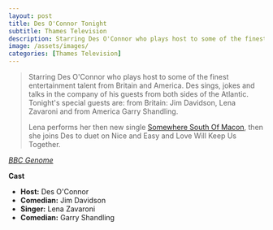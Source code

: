 ```yaml
---
layout: post
title: Des O'Connor Tonight
subtitle: Thames Television
description: Starring Des O'Connor who plays host to some of the finest entertainment talent from Britain and America. Des sings, jokes and talks in the company of his guests from both sides of the Atlantic. Tonight's special guests are from Britain Jim Davidson, Lena Zavaroni and from America Garry Shandling.
image: /assets/images/
categories: [Thames Television]
---
```


> Starring Des O'Connor who plays host to some of the finest entertainment talent from Britain and America. Des sings, jokes and talks in the company of his guests from both sides of the Atlantic. Tonight's special guests are: from Britain: Jim Davidson, Lena Zavaroni and from America Garry Shandling.
>
> Lena performs her then new single <a href="/discography/singles/somewhere-south-of-macon.html">Somewhere South Of Macon</a>, then she joins Des to duet on Nice and Easy and Love Will Keep Us Together.

<cite>[BBC Genome](https://genome.ch.bbc.co.uk/5c06e2e110534c04ab6737fea33c486e)</cite>

**Cast**
* **Host:** Des O'Connor
* **Comedian:** Jim Davidson
* **Singer:** Lena Zavaroni
* **Comedian:** Garry Shandling

